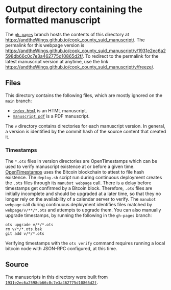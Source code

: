 # Output directory containing the formatted manuscript

The [`gh-pages`](https://github.com/andtheWings/cook_county_suid_manuscript/tree/gh-pages) branch hosts the contents of this directory at <https://andtheWings.github.io/cook_county_suid_manuscript/>.
The permalink for this webpage version is <https://andtheWings.github.io/cook_county_suid_manuscript/v/1931e2ec6a2598db66c0c7e3a462775d10865d2f/>.
To redirect to the permalink for the latest manuscript version at anytime, use the link <https://andtheWings.github.io/cook_county_suid_manuscript/v/freeze/>.

## Files

This directory contains the following files, which are mostly ignored on the `main` branch:

+ [`index.html`](index.html) is an HTML manuscript.
+ [`manuscript.pdf`](manuscript.pdf) is a PDF manuscript.

The `v` directory contains directories for each manuscript version.
In general, a version is identified by the commit hash of the source content that created it.

### Timestamps

The `*.ots` files in version directories are OpenTimestamps which can be used to verify manuscript existence at or before a given time.
[OpenTimestamps](https://opentimestamps.org/) uses the Bitcoin blockchain to attest to file hash existence.
The `deploy.sh` script run during continuous deployment creates the `.ots` files through its `manubot webpage` call.
There is a delay before timestamps get confirmed by a Bitcoin block.
Therefore, `.ots` files are initially incomplete and should be upgraded at a later time, so that they no longer rely on the availability of a calendar server to verify.
The `manubot webpage` call during continuous deployment identifies files matched by `webpage/v/**/*.ots` and attempts to upgrade them.
You can also manually upgrade timestamps, by running the following in the `gh-pages` branch:

```shell
ots upgrade v/*/*.ots
rm v/*/*.ots.bak
git add v/*/*.ots
```

Verifying timestamps with the `ots verify` command requires running a local bitcoin node with JSON-RPC configured, at this time.

## Source

The manuscripts in this directory were built from
[`1931e2ec6a2598db66c0c7e3a462775d10865d2f`](https://github.com/andtheWings/cook_county_suid_manuscript/commit/1931e2ec6a2598db66c0c7e3a462775d10865d2f).
